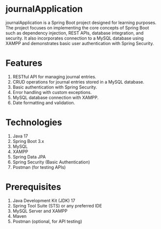 # journalApplication

journalApplication is a Spring Boot project designed for learning purposes. The project focuses on implementing the core concepts of Spring Boot such as dependency injection, REST APIs, database integration, and security. It also incorporates connection to a MySQL database using XAMPP and demonstrates basic user authentication with Spring Security.

# Features
1. RESTful API for managing journal entries.
2. CRUD operations for journal entries stored in a MySQL database.
3. Basic authentication with Spring Security.
4. Error handling with custom exceptions.
5. MySQL database connection with XAMPP.
6. Date formatting and validation.

# Technologies
1. Java 17
2. Spring Boot 3.x
3. MySQL
4. XAMPP
5. Spring Data JPA
6. Spring Security (Basic Authentication)
7. Postman (for testing APIs)

# Prerequisites
1. Java Development Kit (JDK) 17
2. Spring Tool Suite (STS) or any preferred IDE
3. MySQL Server and XAMPP
4. Maven
5. Postman (optional, for API testing)
